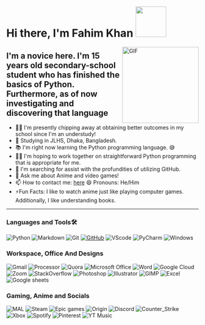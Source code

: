 # Hi there, I'm Fahim Khan <img width="80px" src="https://i0.wp.com/thumbs.gfycat.com/AlarmingSnappyLeafbird-max-1mb.gif?h=250" />

<img align="right" alt="GIF" height="200px" src="http://24.media.tumblr.com/tumblr_m7o9r3iLSG1qau345o3_250.gif" />

## I'm a novice here. I'm 15 years old secondary-school student who has finished the basics of Python. Furthermore, as of now investigating and discovering that language  

- 👨‍💻 I'm presently chipping away at obtaining better outcomes in my school since I'm an understudy!
- 🔭 Studying in JLHS, Dhaka, Bangladesh.
- 📚 I'm right now learning the Python programming language.  😅
- 💪🏼 I'm hoping to work together on straightforward Python programming that is appropriate for me.
- 🤔 I'm searching for assist with the profundities of utilizing GitHub. 
- 💬 Ask me about Anime and video games! 
- 📫 How to contact me: [here](https://github.com/Md-Fahim-Khan/Md-Fahim-Khan/issues/new) 😄 Pronouns: He/Him 
- ⚡Fun Facts: I like to watch anime just like playing computer games. Additionally, I like understanding books.
---
### Languages and Tools🛠 
![Python](https://img.shields.io/badge/Python-3776AB?style=for-the-badge&logo=python&logoColor=white)
![Markdown](https://img.shields.io/badge/Markdown-000000?style=for-the-badge&logo=markdown&logoColor=white)
![Git](https://img.shields.io/badge/Git-F05032?style=for-the-badge&logo=git&logoColor=white)
[![GitHub](https://img.shields.io/badge/GitHub-100000?style=for-the-badge&logo=github&logoColor=white)](https://github.com/Md-Fahim-Khan)
![VScode](https://img.shields.io/badge/Visual_Studio_Code-0078D4?style=for-the-badge&logo=visual%20studio%20code&logoColor=white)
![PyCharm](https://img.shields.io/badge/pycharm-143?style=for-the-badge&logo=pycharm&logoColor=black&color=black&labelColor=green)
![Windows](https://img.shields.io/badge/Windows%2010-0078D6?style=for-the-badge&logo=windows&logoColor=white)


### Workspace, Office And Designs
![Gmail](https://img.shields.io/badge/Gmail-D14836?style=for-the-badge&logo=gmail&logoColor=white)
![Processor](https://img.shields.io/badge/Intel-Core_i5_7th-0071C5?style=for-the-badge&logo=intel&logoColor=white)
![Quora](https://img.shields.io/badge/Quora-b92b27?style=for-the-badge&logo=Quora&logoColor=white)
![Microsoft Office](https://img.shields.io/badge/Microsoft_Office-D83B01?style=for-the-badge&logo=microsoft-office&logoColor=white)
![Word](https://img.shields.io/badge/Microsoft_Word-2B579A?style=for-the-badge&logo=microsoft-word&logoColor=white)
![Google Cloud](https://img.shields.io/badge/Google_Cloud-4285F4?style=for-the-badge&logo=google-cloud&logoColor=white)
![Zoom](https://img.shields.io/badge/Zoom-2D8CFF?style=for-the-badge&logo=zoom&logoColor=white)
![StackOverflow](https://img.shields.io/badge/Stack_Overflow-FE7A16?style=for-the-badge&logo=stack-overflow&logoColor=white)
![Photoshop](https://img.shields.io/badge/Adobe%20Photoshop-31A8FF?style=for-the-badge&logo=Adobe%20Photoshop&logoColor=black)
![Illustrator](https://img.shields.io/badge/Adobe%20Illustrator-FF9A00?style=for-the-badge&logo=adobe%20illustrator&logoColor=white)
![GIMP](https://img.shields.io/badge/gimp-5C5543?style=for-the-badge&logo=gimp&logoColor=white)
![Excel](https://img.shields.io/badge/Microsoft_Excel-217346?style=for-the-badge&logo=microsoft-excel&logoColor=white)
![Google sheets](https://img.shields.io/badge/Google%20Sheets-34A853?style=for-the-badge&logo=google-sheets&logoColor=white)

### Gaming, Anime and Socials
![MAL](https://img.shields.io/badge/MyAnimeList-31519e?style=for-the-badge&logo=MyAnimeList&logoColor=white)
![Steam](https://img.shields.io/badge/Steam-000000?style=for-the-badge&logo=steam&logoColor=white)
![Epic games](https://img.shields.io/badge/Epic%20Games-000000?style=for-the-badge&logo=Epic%20Games&logoColor=white)
![Origin](https://img.shields.io/badge/Origin-f05922?style=for-the-badge&logo=Origin&logoColor=white)
![Discord](https://img.shields.io/badge/Discord-7289DA?style=for-the-badge&logo=discord&logoColor=white)
![Counter_Strike](https://img.shields.io/badge/Counter_Strike-000000?style=for-the-badge&logo=counter-strike&logoColor=white)
![Xbox](https://img.shields.io/badge/Xbox-107C10?style=for-the-badge&logo=xbox&logoColor=white)
![Spotify](https://img.shields.io/badge/Spotify-1ED760?&style=for-the-badge&logo=spotify&logoColor=white)
![Pinterest](https://img.shields.io/badge/Pinterest-e71b22?style=for-the-badge&logo=Pinterest&logoColor=white)
![YT Music](https://img.shields.io/badge/YouTube_Music-FF0000?style=for-the-badge&logo=youtube-music&logoColor=white)


